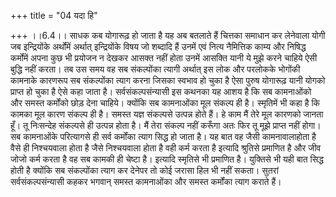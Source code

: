 +++
title = "04 यदा हि"

+++
।।6.4।। साधक कब योगारूढ़ हो जाता है यह अब बतलाते हैं चित्तका समाधान कर
लेनेवाला योगी जब इन्द्रियोंके अर्थोंमें अर्थात् इन्द्रियोंके विषय जो
शब्दादि हैं उनमें एवं नित्य नैमित्तिक काम्य और निषिद्ध कर्मोंमें अपना
कुछ भी प्रयोजन न देखकर आसक्त नहीं होता उनमें आसक्ति यानी ये मुझे करने
चाहिये ऐसी बुद्धि नहीं करता। तब उस समय वह सब संकल्पोंका त्यागी अर्थात्
इस लोक और परलोकके भोगोंकी कामनाके कारणरूप सब संकल्पोंका त्याग करना जिसका
स्वभाव हो चुका है ऐसा पुरुष योगारूढ़ यानी योगको प्राप्त हो चुका है ऐसे
कहा जाता है। सर्वसंकल्पसंन्यासी इस कथनका यह आशय है कि सब कामनाओंको और
समस्त कर्मोंको छोड़ देना चाहिये। क्योंकि सब कामनाओंका मूल संकल्प ही है।
स्मृतिमें भी कहा है कि कामका मूल कारण संकल्प ही है। समस्त यज्ञ संकल्पसे
उत्पन्न होते हैं। हे काम मैं तेरे मूल कारणको जानता हूँ। तू निःसन्देह
संकल्पसे ही उत्पन्न होता है। मैं तेरा संकल्प नहीं करूँगा अतः फिर तू मूझे
प्राप्त नहीं होगा। सब कामनाओंके परित्यागसे ही सर्व कर्मोंका त्याग सिद्ध
हो जाता है। यह बात वह जैसी कामनावालाहोता है वैसे ही निश्चयवाला होता है
जैसे निश्चयवाला होता है वही कर्म करता है इत्यादि श्रुतिसे प्रमाणित है और
जीव जोजो कर्म करता है वह सब कामकी ही चेष्टा है। इत्यादि स्मृतिसे भी
प्रमाणित है। युक्तिसे भी यही बात सिद्ध होती है क्योंकि सब संकल्पोंका
त्याग कर देनेपर तो कोई जरासा हिल भी नहीं सकता। सुतरां सर्वसंकल्पसंन्यासी
कहकर भगवान् समस्त कामनाओंका और समस्त कर्मोंका त्याग कराते हैं।
